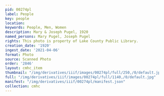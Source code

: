 ```yaml
---
pid: 00274pl
label: People
key: people
location: 
keywords: People, Men, Women
description: Mary & Joseph Pugel, 1920
named_persons: Mary Pugel, Joseph Pugel
rights: This photo is property of Lake County Public Library.
creation_date: '1920'
ingest_date: '2021-04-06'
format: Photo
source: Scanned Photo
order: '2846'
layout: cmhc_item
thumbnail: "/img/derivatives/iiif/images/00274pl/full/250,/0/default.jpg"
full: "/img/derivatives/iiif/images/00274pl/full/1140,/0/default.jpg"
manifest: "/img/derivatives/iiif/00274pl/manifest.json"
collection: cmhc
---
```

